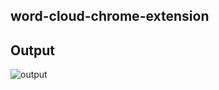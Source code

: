## word-cloud-chrome-extension

## Output

![output](https://res.cloudinary.com/silverbirder/image/upload/v1552223367/word-cloud-chrome-extension/word-cloud-chrome-extension.gif)
